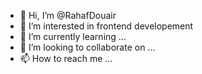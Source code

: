 - 👋 Hi, I’m @RahafDouair
- 👀 I’m interested in frontend developement
- 🌱 I’m currently learning ...
- 💞️ I’m looking to collaborate on ...
- 📫 How to reach me ...

<!---
RahafDouair/RahafDouair is a ✨ special ✨ repository because its `README.md` (this file) appears on your GitHub profile.
You can click the Preview link to take a look at your changes.
--->
